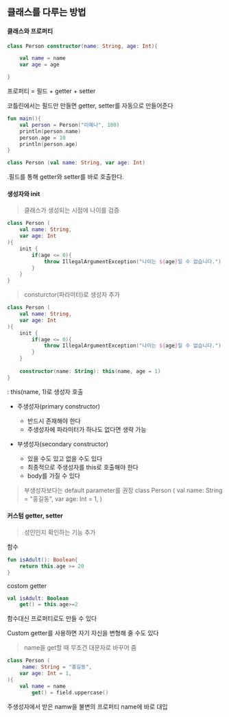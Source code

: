 ## 클래스를 다루는 방법


#### 클래스와 프로퍼티

```kotlin
class Person constructor(name: String, age: Int){

    val name = name
    var age = age

}
```

프로퍼티 = 필드 + getter + setter

코틀린에서는 필드만 만들면 getter, setter를 자동으로 만들어준다

```kotlin
fun main(){
    val person = Person("이예나", 100)
    println(person.name)
    person.age = 10
    println(person.age)
}

class Person (val name: String, var age: Int)
```

.필드를 통해 getter와 setter를 바로 호출한다.

#### 생성자와 init

> 클래스가 생성되는 시점에 나이를 검증

```kotlin
class Person (
    val name: String,
    var age: Int
){
    init {
        if(age <= 0){
            throw IllegalArgumentException("나이는 ${age}일 수 없습니다.")
        }
    }
}
```

> consturctor(파라미터)로 생성자 추가
```kotlin
class Person (
    val name: String,
    var age: Int
){
    init {
        if(age <= 0){
            throw IllegalArgumentException("나이는 ${age}일 수 없습니다.")
        }
    }
    
    constructor(name: String): this(name, age = 1)
}
```
: this(name, 1)로 생성자 호출

- 주생성자(primary constructor)
    - 반드시 존재해야 한다
    - 주생성자에 파라미터가 하나도 없다면 생략 가능

- 부생성자(secondary constructor)
    - 있을 수도 있고 없을 수도 있다
    - 최종적으로 주생성자를 this로 호출해야 한다
    - body를 가질 수 있다

> 부생성자보다는 default parameter를 권장
class Person (
    val name: String = "홍길동",
    var age: Int = 1,
)

#### 커스텀 getter, setter

> 성인인지 확인하는 기능 추가

함수
```kotlin
fun isAdult(): Boolean{
    return this.age >= 20
}
```

costom getter
```kotlin
val isAdult: Boolean
    get() = this.age>=2
```

함수대신 프로퍼티로도 만들 수 있다

Custom getter를 사용하면 자기 자신을 변형해 줄 수도 있다

 >name을 get할 때 무조건 대문자로 바꾸어 줌
```kotlin
class Person (
     name: String = "홍길동",
    var age: Int = 1,
){
    val name = name
        get() = field.uppercase()
```
주생성자에서 받은 namw을 불변의 프로퍼티 name에 바로 대입
